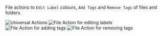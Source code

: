 File actions to `Edit Label` colours, `Add Tags` and `Remove Tags` of files and folders.

![Universal Actions](images/about/universal_actions.png)
![File Action for editing labels](images/about/edit_labels.png)
![File Action for adding tags](images/about/add_tags.png)
![File Action for removing tags](images/about/remove_tags.png)
